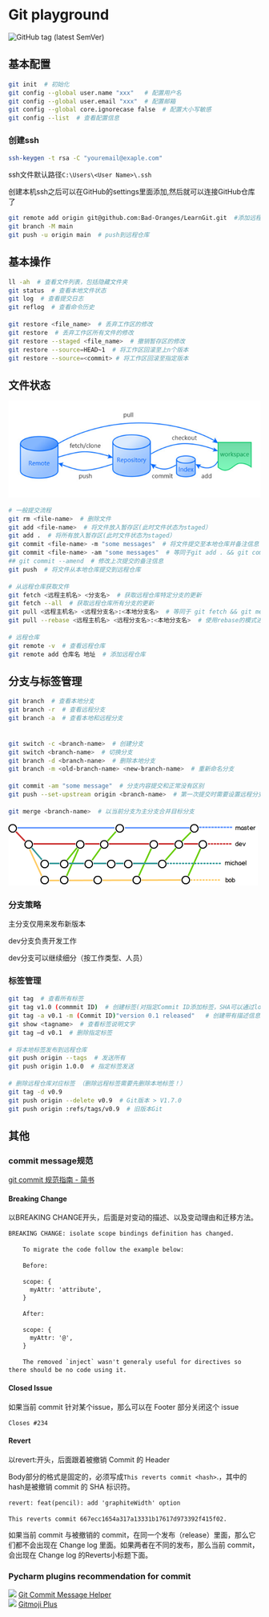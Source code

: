 # Git playground

![GitHub tag (latest SemVer)](https://img.shields.io/github/v/tag/Bad-Oranges/LearnGit?label=version)

## 基本配置

```bash
git init  # 初始化
git config --global user.name "xxx"   # 配置用户名
git config --global user.email "xxx"  # 配置邮箱
git config --global core.ignorecase false  # 配置大小写敏感
git config --list  # 查看配置信息

```

### 创建ssh

```bash
ssh-keygen -t rsa -C "youremail@exaple.com" 
```

ssh文件默认路径`C:\Users\<User Name>\.ssh`

创建本机ssh之后可以在GitHub的settings里面添加,然后就可以连接GitHub仓库了

```bash
git remote add origin git@github.com:Bad-Oranges/LearnGit.git  #添加远程仓库(SSH方式)
git branch -M main
git push -u origin main  # push到远程仓库
```



## 基本操作

```bash
ll -ah  # 查看文件列表，包括隐藏文件夹
git status  # 查看本地文件状态
git log  # 查看提交日志
git reflog  # 查看命令历史

git restore <file_name>  # 丢弃工作区的修改
git restore  # 丢弃工作区所有文件的修改
git restore --staged <file_name>  # 撤销暂存区的修改
git restore --source=HEAD~1  # 将工作区回滚至上n个版本
git restore --source=<commit> # 将工作区回滚至指定版本
```

## 文件状态

![image-20220130233742518](readme.assets/image-20220130233742518.png)

```bash
# 一般提交流程
git rm <file-name>  # 删除文件
git add <file-name>  # 将文件放入暂存区(此时文件状态为staged）
git add .  # 将所有放入暂存区(此时文件状态为staged）
git commit <file-name> -m "some messages"  # 将文件提交至本地仓库并备注信息
git commit <file-name> -am "some messages"  # 等同于git add . && git commit -m
## git commit --amend  # 修改上次提交的备注信息
git push  # 将文件从本地仓库提交到远程仓库

# 从远程仓库获取文件
git fetch <远程主机名> <分支名>  # 获取远程仓库特定分支的更新
git fetch --all  # 获取远程仓库所有分支的更新
git pull <远程主机名> <远程分支名>:<本地分支名>  # 等同于 git fetch && git merge
git pull --rebase <远程主机名> <远程分支名>:<本地分支名>  # 使用rebase的模式进行合并

# 远程仓库
git remote -v  # 查看远程仓库
git remote add 仓库名 地址  # 添加远程仓库
```





## 分支与标签管理

```bash
git branch  # 查看本地分支
git branch -r  # 查看远程分支
git branch -a  # 查看本地和远程分支


git switch -c <branch-name>  # 创建分支
git switch <branch-name>  # 切换分支
git branch -d <branch-nane>  # 删除本地分支
git branch -m <old-branch-name> <new-branch-name>  # 重新命名分支

git commit -am "some message"  # 分支内容提交和正常没有区别
git push --set-upstream origin <branch-name>  # 第一次提交时需要设置远程分支

git merge <branch-name>  # 以当前分支为主分支合并目标分支
```

![image-20220130231917886](readme.assets/image-20220130231917886.png)

### 分支策略

主分支仅用来发布新版本

dev分支负责开发工作

dev分支可以继续细分（按工作类型、人员）

### 标签管理

```bash
git tag  # 查看所有标签
git tag v1.0 (commmit ID)  # 创建标签(对指定Commit ID添加标签，SHA可以通过log查找)
git tag -a v0.1 -m (Commit ID)"version 0.1 released"   # 创建带有描述信息的标签
git show <tagname>  # 查看标签说明文字
git tag –d v0.1  # 删除指定标签

# 将本地标签发布到远程仓库
git push origin --tags  # 发送所有
git push origin 1.0.0  # 指定标签发送

# 删除远程仓库对应标签 （删除远程标签需要先删除本地标签！）
git tag -d v0.9
git push origin --delete v0.9  # Git版本 > V1.7.0
git push origin :refs/tags/v0.9  # 旧版本Git
```

## 其他

### commit message规范
[git commit 规范指南 - 简书](https://www.jianshu.com/p/201bd81e7dc9)

#### Breaking Change

以BREAKING CHANGE开头，后面是对变动的描述、以及变动理由和迁移方法。

```
BREAKING CHANGE: isolate scope bindings definition has changed.

    To migrate the code follow the example below:

    Before:

    scope: {
      myAttr: 'attribute',
    }

    After:

    scope: {
      myAttr: '@',
    }

    The removed `inject` wasn't generaly useful for directives so there should be no code using it.
```

#### Closed Issue

如果当前 commit 针对某个issue，那么可以在 Footer 部分关闭这个 issue

```
Closes #234
```

#### Revert

以revert:开头，后面跟着被撤销 Commit 的 Header

Body部分的格式是固定的，必须写成`This reverts commit <hash>`.，其中的hash是被撤销 commit 的 SHA 标识符。

```
revert: feat(pencil): add 'graphiteWidth' option

This reverts commit 667ecc1654a317a13331b17617d973392f415f02.
```

如果当前 commit 与被撤销的 commit，在同一个发布（release）里面，那么它们都不会出现在 Change log 里面。如果两者在不同的发布，那么当前 commit，会出现在 Change log 的Reverts小标题下面。


### Pycharm plugins recommendation for commit
![](https://img.shields.io/badge/website-Git_commit_message_helper-red) [Git Commit Message Helper](https://plugins.jetbrains.com/plugin/13477-git-commit-message-helper)  
![](https://img.shields.io/badge/website-Gitmoji_Plus-yellow) [Gitmoji Plus](https://plugins.jetbrains.com/plugin/12383-gitmoji-plus-commit-button)   

